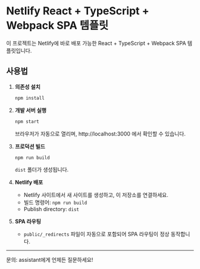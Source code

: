 # Netlify React + TypeScript + Webpack SPA 템플릿

이 프로젝트는 Netlify에 바로 배포 가능한 React + TypeScript + Webpack SPA 템플릿입니다.

## 사용법

1. **의존성 설치**

   ```bash
   npm install
   ```

2. **개발 서버 실행**

   ```bash
   npm start
   ```

   브라우저가 자동으로 열리며, http://localhost:3000 에서 확인할 수 있습니다.

3. **프로덕션 빌드**

   ```bash
   npm run build
   ```

   `dist` 폴더가 생성됩니다.

4. **Netlify 배포**
   - Netlify 사이트에서 새 사이트를 생성하고, 이 저장소를 연결하세요.
   - 빌드 명령어: `npm run build`
   - Publish directory: `dist`

5. **SPA 라우팅**
   - `public/_redirects` 파일이 자동으로 포함되어 SPA 라우팅이 정상 동작합니다.

---

문의: assistant에게 언제든 질문하세요! 
 